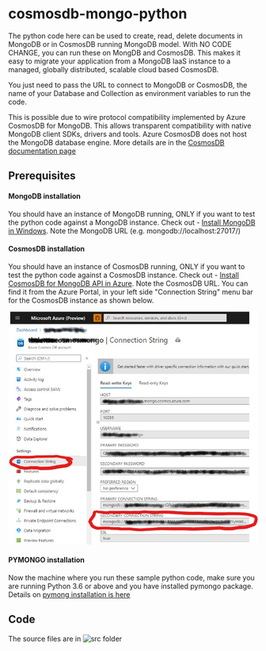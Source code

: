 # cosmosdb-mongo-python

The python code here can be used to create, read, delete documents in MongoDB or in CosmosDB running MongoDB model. With NO CODE CHANGE, you can run these on MongDB and CosmosDB. This makes it easy to migrate your application from a MongoDB IaaS instance to a managed, globally distributed, scalable cloud based CosmosDB.

You just need to pass the URL to connect to MongoDB or CosmosDB, the name of your Database and Collection as environment variables to run the code.

This is possible due to wire protocol compatibility implemented by Azure CosmosDB for MongoDB. This allows transparent compatibility with native MongoDB client SDKs, drivers and tools. Azure CosmosDB does not host the MongoDB database engine. More details are in the [CosmosDB documentation page][azure-cosmosdb-docs]

## Prerequisites ##

#### MongoDB installation ###
You should have an instance of MongoDB running, ONLY if you want to test the python code against a MongoDB instance. Check out - [Install MongoDB in Windows][mongodb-installation]. Note the MongoDB URL (e.g. mongodb://localhost:27017/) 

#### CosmosDB installation ####
You should have an instance of CosmosDB running, ONLY if you want to test the python code against a CosmosDB instance. Check out - [Install CosmosDB for MongoDB API in Azure][cosmosdb-mongoapi-installation]. Note the CosmosDB URL. You can find it from the Azure Portal, in your left side "Connection String" menu bar for the CosmosDB instance as shown below.

![CosmosDB URL](/images/cosmosdb-url.jpg)

#### PYMONGO installation ####
Now the machine where you run these sample python code, make sure you are running Python 3.6 or above and you have installed pymongo package. Details on [pymong installation is here][pymongo-installation]

## Code ##
The source files are in ![src folder](/src)


[azure-cosmosdb-docs]: <https://docs.microsoft.com/en-us/azure/cosmos-db/mongodb-introduction>
[mongodb-installation]: <https://docs.mongodb.com/manual/tutorial/install-mongodb-on-windows/>
[cosmosdb-mongoapi-installation]: <https://docs.microsoft.com/en-us/azure/cosmos-db/create-mongodb-flask#create-a-database-account>
[pymongo-installation]: <https://pymongo.readthedocs.io/en/stable/installation.html#>
